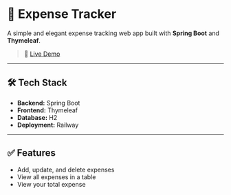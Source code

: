 # 💸 Expense Tracker

A simple and elegant expense tracking web app built with **Spring Boot** and **Thymeleaf**.

> 🚀 [Live Demo](https://expensetracker-production-7b50.up.railway.app)

---

## 🛠 Tech Stack

- **Backend:** Spring Boot
- **Frontend:** Thymeleaf
- **Database:** H2 
- **Deployment:** Railway

---

## ✅ Features

- Add, update, and delete expenses
- View all expenses in a table
- View your total expense


